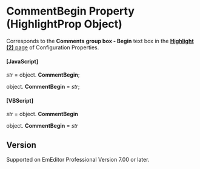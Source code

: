 # CommentBegin Property (HighlightProp Object)

Corresponds to the **Comments**
**group box - Begin** text box in the
[**Highlight (2)** page](../../dlg/properties/highlight2/index) of Configuration Properties.

#### \[JavaScript\]

_str_ =
object. **CommentBegin**;

object. **CommentBegin** = _str_;

#### \[VBScript\]

_str_ =
object. **CommentBegin**

object. **CommentBegin** = _str_

## Version

Supported on EmEditor Professional Version 7.00 or later.